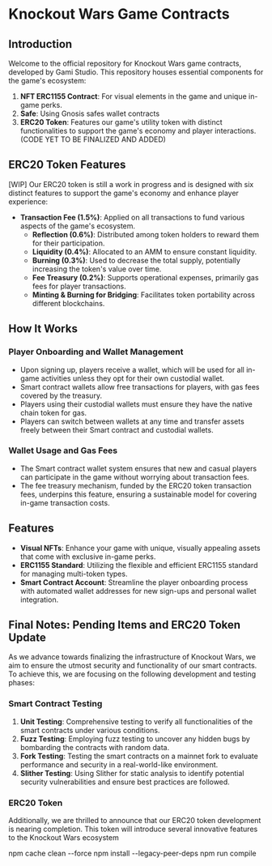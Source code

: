 # Knockout Wars Game Contracts

## Introduction

Welcome to the official repository for Knockout Wars game contracts, developed by Gami Studio. This repository houses essential components for the game's ecosystem:

1. **NFT ERC1155 Contract**: For visual elements in the game and unique in-game perks.
2. **Safe**: Using Gnosis safes wallet contracts
3. **ERC20 Token**: Features our game's utility token with distinct functionalities to support the game's economy and player interactions. (CODE YET TO BE FINALIZED AND ADDED)

## ERC20 Token Features

[WIP] Our ERC20 token is still a work in progress and is designed with six distinct features to support the game's economy and enhance player experience:

- **Transaction Fee (1.5%)**: Applied on all transactions to fund various aspects of the game's ecosystem.
  - **Reflection (0.6%)**: Distributed among token holders to reward them for their participation.
  - **Liquidity (0.4%)**: Allocated to an AMM to ensure constant liquidity.
  - **Burning (0.3%)**: Used to decrease the total supply, potentially increasing the token's value over time.
  - **Fee Treasury (0.2%)**: Supports operational expenses, primarily gas fees for player transactions.
  - **Minting & Burning for Bridging**: Facilitates token portability across different blockchains.

## How It Works

### Player Onboarding and Wallet Management

- Upon signing up, players receive a wallet, which will be used for all in-game activities unless they opt for their own custodial wallet.
- Smart contract wallets allow free transactions for players, with gas fees covered by the treasury.
- Players using their custodial wallets must ensure they have the native chain token for gas.
- Players can switch between wallets at any time and transfer assets freely between their Smart contract and custodial wallets.

### Wallet Usage and Gas Fees

- The Smart contract wallet system ensures that new and casual players can participate in the game without worrying about transaction fees.
- The fee treasury mechanism, funded by the ERC20 token transaction fees, underpins this feature, ensuring a sustainable model for covering in-game transaction costs.

## Features

- **Visual NFTs**: Enhance your game with unique, visually appealing assets that come with exclusive in-game perks.
- **ERC1155 Standard**: Utilizing the flexible and efficient ERC1155 standard for managing multi-token types.
- **Smart Contract Account**: Streamline the player onboarding process with automated wallet addresses for new sign-ups and personal wallet integration.

## Final Notes: Pending Items and ERC20 Token Update

As we advance towards finalizing the infrastructure of Knockout Wars, we aim to ensure the utmost security and functionality of our smart contracts. To achieve this, we are focusing on the following development and testing phases:

### Smart Contract Testing

1. **Unit Testing**: Comprehensive testing to verify all functionalities of the smart contracts under various conditions.
2. **Fuzz Testing**: Employing fuzz testing to uncover any hidden bugs by bombarding the contracts with random data.
3. **Fork Testing**: Testing the smart contracts on a mainnet fork to evaluate performance and security in a real-world-like environment.
4. **Slither Testing**: Using Slither for static analysis to identify potential security vulnerabilities and ensure best practices are followed.

### ERC20 Token

Additionally, we are thrilled to announce that our ERC20 token development is nearing completion. This token will introduce several innovative features to the Knockout Wars ecosystem


npm cache clean --force
npm install --legacy-peer-deps
npm run compile


